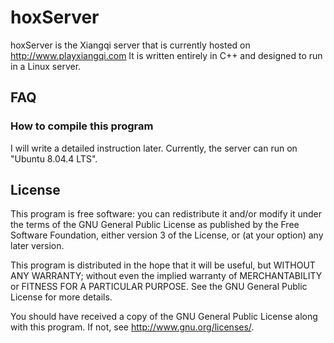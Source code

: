 hoxServer
==========

hoxServer is the Xiangqi server that is currently hosted on http://www.playxiangqi.com
It is written entirely in C++ and designed to run in a Linux server.

FAQ
---

### How to compile this program ###

I will write a detailed instruction later.
Currently, the server can run on "Ubuntu 8.04.4 LTS".

License
-------

This program is free software: you can redistribute it and/or modify
it under the terms of the GNU General Public License as published by
the Free Software Foundation, either version 3 of the License, or
(at your option) any later version.

This program is distributed in the hope that it will be useful,
but WITHOUT ANY WARRANTY; without even the implied warranty of
MERCHANTABILITY or FITNESS FOR A PARTICULAR PURPOSE.  See the
GNU General Public License for more details.

You should have received a copy of the GNU General Public License
along with this program.  If not, see <http://www.gnu.org/licenses/>.

